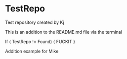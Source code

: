 TestRepo
========

Test repository created by Kj


This is an addition to the README.md file via the terminal

If ( TestRepo != Found)
{ FUCKIT }


Addition example for Mike
